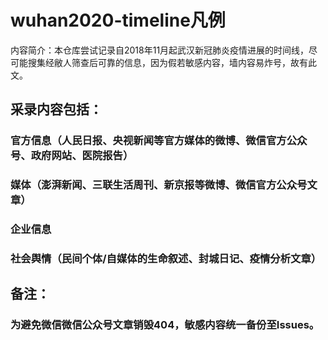 wuhan2020-timeline凡例
====================
内容简介：本仓库尝试记录自2018年11月起武汉新冠肺炎疫情进展的时间线，尽可能搜集经敝人筛查后可靠的信息，因为假若敏感内容，墙内容易炸号，故有此文。

## 采录内容包括：
### 官方信息（人民日报、央视新闻等官方媒体的微博、微信官方公众号、政府网站、医院报告）
### 媒体（澎湃新闻、三联生活周刊、新京报等微博、微信官方公众号文章）
### 企业信息
### 社会舆情（民间个体/自媒体的生命叙述、封城日记、疫情分析文章）

## 备注：
### 为避免微信微信公众号文章销毁404，敏感内容统一备份至Issues。
